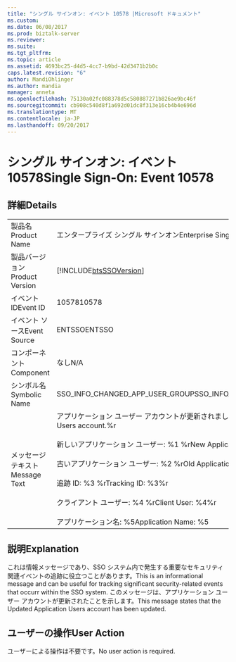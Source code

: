 ```yaml
---
title: "シングル サインオン: イベント 10578 |Microsoft ドキュメント"
ms.custom: 
ms.date: 06/08/2017
ms.prod: biztalk-server
ms.reviewer: 
ms.suite: 
ms.tgt_pltfrm: 
ms.topic: article
ms.assetid: 4693bc25-d4d5-4cc7-b9bd-42d3471b2b0c
caps.latest.revision: "6"
author: MandiOhlinger
ms.author: mandia
manager: anneta
ms.openlocfilehash: 75130a02fc088378d5c580887271b826ae9bc46f
ms.sourcegitcommit: cb908c540d8f1a692d01dc8f313e16cb4b4e696d
ms.translationtype: MT
ms.contentlocale: ja-JP
ms.lasthandoff: 09/20/2017
---
```

# <a name="single-sign-on-event-10578"></a><span data-ttu-id="2988a-102">シングル サインオン: イベント 10578</span><span class="sxs-lookup"><span data-stu-id="2988a-102">Single Sign-On: Event 10578</span></span>
## <a name="details"></a><span data-ttu-id="2988a-103">詳細</span><span class="sxs-lookup"><span data-stu-id="2988a-103">Details</span></span>  
  
|||  
|-|-|  
|<span data-ttu-id="2988a-104">製品名</span><span class="sxs-lookup"><span data-stu-id="2988a-104">Product Name</span></span>|<span data-ttu-id="2988a-105">エンタープライズ シングル サインオン</span><span class="sxs-lookup"><span data-stu-id="2988a-105">Enterprise Single Sign-On</span></span>|  
|<span data-ttu-id="2988a-106">製品バージョン</span><span class="sxs-lookup"><span data-stu-id="2988a-106">Product Version</span></span>|[!INCLUDE[btsSSOVersion](../includes/btsssoversion-md.md)]|  
|<span data-ttu-id="2988a-107">イベント ID</span><span class="sxs-lookup"><span data-stu-id="2988a-107">Event ID</span></span>|<span data-ttu-id="2988a-108">10578</span><span class="sxs-lookup"><span data-stu-id="2988a-108">10578</span></span>|  
|<span data-ttu-id="2988a-109">イベント ソース</span><span class="sxs-lookup"><span data-stu-id="2988a-109">Event Source</span></span>|<span data-ttu-id="2988a-110">ENTSSO</span><span class="sxs-lookup"><span data-stu-id="2988a-110">ENTSSO</span></span>|  
|<span data-ttu-id="2988a-111">コンポーネント</span><span class="sxs-lookup"><span data-stu-id="2988a-111">Component</span></span>|<span data-ttu-id="2988a-112">なし</span><span class="sxs-lookup"><span data-stu-id="2988a-112">N/A</span></span>|  
|<span data-ttu-id="2988a-113">シンボル名</span><span class="sxs-lookup"><span data-stu-id="2988a-113">Symbolic Name</span></span>|<span data-ttu-id="2988a-114">SSO_INFO_CHANGED_APP_USER_GROUP</span><span class="sxs-lookup"><span data-stu-id="2988a-114">SSO_INFO_CHANGED_APP_USER_GROUP</span></span>|  
|<span data-ttu-id="2988a-115">メッセージ テキスト</span><span class="sxs-lookup"><span data-stu-id="2988a-115">Message Text</span></span>|<span data-ttu-id="2988a-116">アプリケーション ユーザー アカウントが更新されました。%r</span><span class="sxs-lookup"><span data-stu-id="2988a-116">Updated Application Users account.%r</span></span><br /><br /> <span data-ttu-id="2988a-117">新しいアプリケーション ユーザー: %1 %r</span><span class="sxs-lookup"><span data-stu-id="2988a-117">New Application Users: %1%r</span></span><br /><br /> <span data-ttu-id="2988a-118">古いアプリケーション ユーザー: %2 %r</span><span class="sxs-lookup"><span data-stu-id="2988a-118">Old Application Users: %2%r</span></span><br /><br /> <span data-ttu-id="2988a-119">追跡 ID: %3 %r</span><span class="sxs-lookup"><span data-stu-id="2988a-119">Tracking ID: %3%r</span></span><br /><br /> <span data-ttu-id="2988a-120">クライアント ユーザー: %4 %r</span><span class="sxs-lookup"><span data-stu-id="2988a-120">Client User: %4%r</span></span><br /><br /> <span data-ttu-id="2988a-121">アプリケーション名: %5</span><span class="sxs-lookup"><span data-stu-id="2988a-121">Application Name: %5</span></span>|  
  
## <a name="explanation"></a><span data-ttu-id="2988a-122">説明</span><span class="sxs-lookup"><span data-stu-id="2988a-122">Explanation</span></span>  
 <span data-ttu-id="2988a-123">これは情報メッセージであり、SSO システム内で発生する重要なセキュリティ関連イベントの追跡に役立つことがあります。</span><span class="sxs-lookup"><span data-stu-id="2988a-123">This is an informational message and can be useful for tracking significant security-related events that occurr within the SSO system.</span></span> <span data-ttu-id="2988a-124">このメッセージは、アプリケーション ユーザー アカウントが更新されたことを示します。</span><span class="sxs-lookup"><span data-stu-id="2988a-124">This message states that the Updated Application Users account has been updated.</span></span>  
  
## <a name="user-action"></a><span data-ttu-id="2988a-125">ユーザーの操作</span><span class="sxs-lookup"><span data-stu-id="2988a-125">User Action</span></span>  
 <span data-ttu-id="2988a-126">ユーザーによる操作は不要です。</span><span class="sxs-lookup"><span data-stu-id="2988a-126">No user action is required.</span></span>